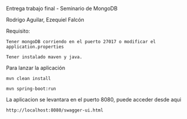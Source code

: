 Entrega trabajo final - Seminario de MongoDB

Rodrigo Aguilar, Ezequiel Falcón

Requisito: 

    Tener mongoDB corriendo en el puerto 27017 o modificar el application.properties
    
    Tener instalado maven y java.

Para lanzar la aplicación

    mvn clean install
    
    mvn spring-boot:run
    
    
La aplicacion se levantara en el puerto 8080, puede acceder desde aqui

    http://localhost:8080/swagger-ui.html